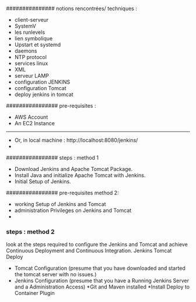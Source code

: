 ############### notions rencontrées/ techniques :
* client-serveur
* SystemV
* les runlevels
* lien symbolique
* Upstart et systemd
* daemons
* NTP protocol
* services linux
* XML
* serveur LAMP
* configuration JENKINS
* configuration Tomcat
* deploy jenkins in tomcat

################ pre-requisites :

* AWS Account
* An EC2 Instance
----------------
* Or, in local machine : http://localhost:8080/jenkins/
* 
################ steps : method 1

* Download Jenkins and Apache Tomcat Package.
* Install Java and initialize Apache Tomcat with Jenkins.
* Initial Setup of Jenkins.

################ pre-requisites method 2:

- working Setup of Jenkins and Tomcat
- administration Privileges on Jenkins and Tomcat
- 
### steps : method 2

look at the steps required to configure the Jenkins and Tomcat and achieve Continuous Deployment and Continuous Integration. Jenkins Tomcat Deploy

- Tomcat Configuration (presume that you have downloaded and started the tomcat server with no issues.)
- Jenkins Configuration (presume that you have a Running Jenkins Server and a Administration Access)
			*Git and Maven installed
			*Install Deploy to Container Plugin



